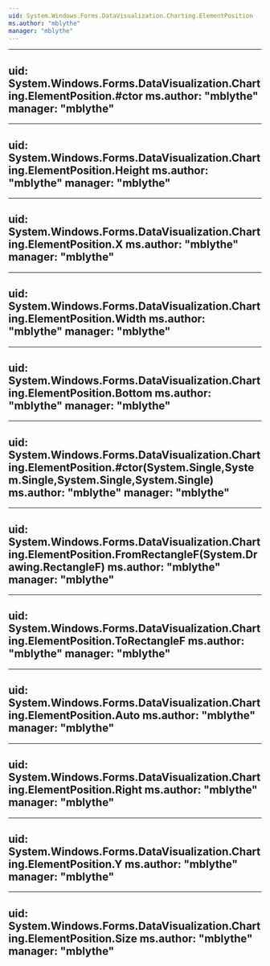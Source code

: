 ```yaml
---
uid: System.Windows.Forms.DataVisualization.Charting.ElementPosition
ms.author: "mblythe"
manager: "mblythe"
---
```


---
uid: System.Windows.Forms.DataVisualization.Charting.ElementPosition.#ctor
ms.author: "mblythe"
manager: "mblythe"
---

---
uid: System.Windows.Forms.DataVisualization.Charting.ElementPosition.Height
ms.author: "mblythe"
manager: "mblythe"
---

---
uid: System.Windows.Forms.DataVisualization.Charting.ElementPosition.X
ms.author: "mblythe"
manager: "mblythe"
---

---
uid: System.Windows.Forms.DataVisualization.Charting.ElementPosition.Width
ms.author: "mblythe"
manager: "mblythe"
---

---
uid: System.Windows.Forms.DataVisualization.Charting.ElementPosition.Bottom
ms.author: "mblythe"
manager: "mblythe"
---

---
uid: System.Windows.Forms.DataVisualization.Charting.ElementPosition.#ctor(System.Single,System.Single,System.Single,System.Single)
ms.author: "mblythe"
manager: "mblythe"
---

---
uid: System.Windows.Forms.DataVisualization.Charting.ElementPosition.FromRectangleF(System.Drawing.RectangleF)
ms.author: "mblythe"
manager: "mblythe"
---

---
uid: System.Windows.Forms.DataVisualization.Charting.ElementPosition.ToRectangleF
ms.author: "mblythe"
manager: "mblythe"
---

---
uid: System.Windows.Forms.DataVisualization.Charting.ElementPosition.Auto
ms.author: "mblythe"
manager: "mblythe"
---

---
uid: System.Windows.Forms.DataVisualization.Charting.ElementPosition.Right
ms.author: "mblythe"
manager: "mblythe"
---

---
uid: System.Windows.Forms.DataVisualization.Charting.ElementPosition.Y
ms.author: "mblythe"
manager: "mblythe"
---

---
uid: System.Windows.Forms.DataVisualization.Charting.ElementPosition.Size
ms.author: "mblythe"
manager: "mblythe"
---
